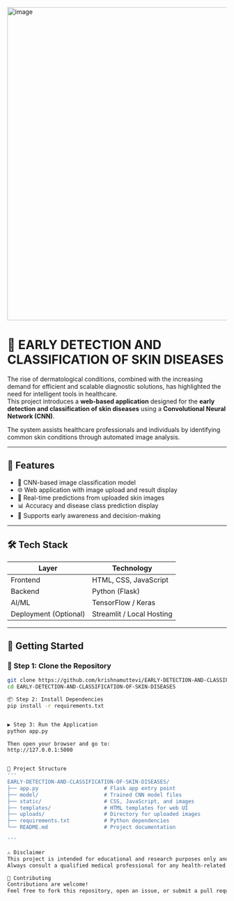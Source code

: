 <img width="975" height="718" alt="image" src="https://github.com/user-attachments/assets/3bef7f07-b01e-4984-8a1c-bffbbb6f21bf" />

# 🧬 EARLY DETECTION AND CLASSIFICATION OF SKIN DISEASES

The rise of dermatological conditions, combined with the increasing demand for efficient and scalable diagnostic solutions, has highlighted the need for intelligent tools in healthcare.  
This project introduces a **web-based application** designed for the **early detection and classification of skin diseases** using a **Convolutional Neural Network (CNN)**.

The system assists healthcare professionals and individuals by identifying common skin conditions through automated image analysis.

---

## 🎯 Features

- 🧠 CNN-based image classification model  
- 🌐 Web application with image upload and result display  
- 📸 Real-time predictions from uploaded skin images  
- 📊 Accuracy and disease class prediction display  
- 🏥 Supports early awareness and decision-making  

---

## 🛠️ Tech Stack

| Layer     | Technology             |
|-----------|------------------------|
| Frontend  | HTML, CSS, JavaScript  |
| Backend   | Python (Flask)         |
| AI/ML     | TensorFlow / Keras     |
| Deployment (Optional) | Streamlit / Local Hosting |

---

## 🚀 Getting Started

### 🔧 Step 1: Clone the Repository
```bash
git clone https://github.com/krishnamuttevi/EARLY-DETECTION-AND-CLASSIFICATION-OF-SKIN-DISEASES.git
cd EARLY-DETECTION-AND-CLASSIFICATION-OF-SKIN-DISEASES

📦 Step 2: Install Dependencies
pip install -r requirements.txt


▶️ Step 3: Run the Application
python app.py

Then open your browser and go to:
http://127.0.0.1:5000


📁 Project Structure
'''
EARLY-DETECTION-AND-CLASSIFICATION-OF-SKIN-DISEASES/
├── app.py                     # Flask app entry point
├── model/                     # Trained CNN model files
├── static/                    # CSS, JavaScript, and images
├── templates/                 # HTML templates for web UI
├── uploads/                   # Directory for uploaded images
├── requirements.txt           # Python dependencies
└── README.md                  # Project documentation

'''

⚠️ Disclaimer
This project is intended for educational and research purposes only and should not be used for real-world medical diagnostics.
Always consult a qualified medical professional for any health-related concerns.

🤝 Contributing
Contributions are welcome!
Feel free to fork this repository, open an issue, or submit a pull request.
